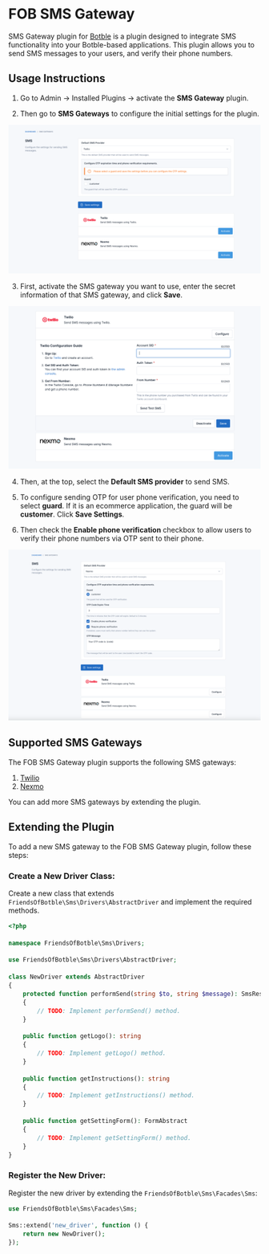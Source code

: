# FOB SMS Gateway

SMS Gateway plugin for [Botble](https://botble.com) is a plugin designed to integrate SMS functionality into your
Botble-based applications. This plugin allows you to send SMS messages to your users, and verify their phone numbers.

## Usage Instructions

1. Go to Admin -> Installed Plugins -> activate the **SMS Gateway** plugin.

2. Then go to **SMS Gateways** to configure the initial settings for the plugin.

![Settings](./art/1.png)

3. First, activate the SMS gateway you want to use, enter the secret information of that SMS gateway, and click **Save**.

![Settings](./art/2.png)

4. Then, at the top, select the **Default SMS provider** to send SMS.

5. To configure sending OTP for user phone verification, you need to select **guard**. If it is an ecommerce
   application, the guard will be **customer**. Click **Save Settings**.

6. Then check the **Enable phone verification** checkbox to allow users to verify their phone numbers via OTP sent to
   their phone.

![Settings](./art/3.png)

## Supported SMS Gateways

The FOB SMS Gateway plugin supports the following SMS gateways:

1. [Twilio](https://www.twilio.com/)
2. [Nexmo](https://www.nexmo.com/)

You can add more SMS gateways by extending the plugin.

## Extending the Plugin

To add a new SMS gateway to the FOB SMS Gateway plugin, follow these steps:

### Create a New Driver Class:

Create a new class that extends `FriendsOfBotble\Sms\Drivers\AbstractDriver` and implement the required methods.

```php
<?php

namespace FriendsOfBotble\Sms\Drivers;

use FriendsOfBotble\Sms\Drivers\AbstractDriver;

class NewDriver extends AbstractDriver
{
    protected function performSend(string $to, string $message): SmsResponse
    {
        // TODO: Implement performSend() method.
    }

    public function getLogo(): string
    {
        // TODO: Implement getLogo() method.
    }

    public function getInstructions(): string
    {
        // TODO: Implement getInstructions() method.
    }

    public function getSettingForm(): FormAbstract
    {
        // TODO: Implement getSettingForm() method.
    }
}
```

### Register the New Driver:

Register the new driver by extending the `FriendsOfBotble\Sms\Facades\Sms`:

```php
use FriendsOfBotble\Sms\Facades\Sms;

Sms::extend('new_driver', function () {
    return new NewDriver();
});
```
